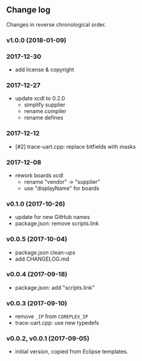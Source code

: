 ## Change log

Changes in reverse chronological order.

### v1.0.0 (2018-01-09)

### 2017-12-30

* add license & copyright

### 2017-12-27

* update xcdl to 0.2.0
  * simplify supplier
  * rename compiler
  * rename defines

### 2017-12-12

* [#2] trace-uart.cpp: replace bitfields with masks

### 2017-12-08

* rework boards xcdl
  * rename "vendor" -> "supplier"
  * use "displayName" for boards

### v0.1.0 (2017-10-26)

* update for new GitHub names
* package.json: remove scripts.link

### v0.0.5 (2017-10-04)

* package.json clean-ups
* add CHANGELOG.md

### v0.0.4 (2017-09-18)

* package.json: add "scripts.link"

### v0.0.3 (2017-09-10)

* remove `_IP` from `COREPLEX_IP`
* trace-uart.cpp: use new typedefs


### v0.0.2, v0.0.1 (2017-09-05)

* initial version, copied from Eclipse templates.

